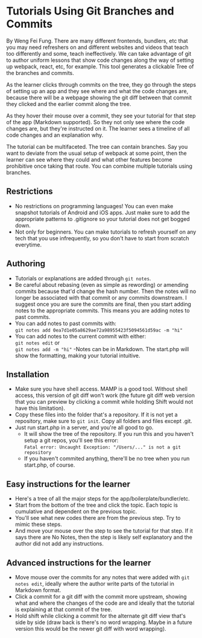 Tutorials Using Git Branches and Commits
===
By Weng Fei Fung. There are many different frontends, bundlers, etc that you may need refreshers on and different websites and videos that teach too differently and some, teach ineffectively. We can take advantage of git to author uniform lessons that show code changes along the way of setting up webpack, react, etc, for example. This tool generates a clickable Tree of the branches and commits. 

As the learner clicks through commits on the tree, they go through the steps of setting up an app and they see where and what the code changes are, because there will be a webpage showing the git diff between that commit they clicked and the earlier commit along the tree. 

As they hover their mouse over a commit, they see your tutorial for that step of the app (Markdown supported). So they not only see where the code changes are, but they're instructed on it. The learner sees a timeline of all code changes and an explanation why.

The tutorial can be multifaceted. The tree can contain branches. Say you want to deviate from the usual setup of webpack at some point, then the learner can see where they could and what other features become prohibitive once taking that route. You can combine multiple tutorials using branches.

Restrictions
--
- No restrictions on programming languages! You can even make snapshot tutorials of Android and iOS apps. Just make sure to add the appropriate patterns to .gitignore so your tutorial does not get bogged down.
- Not only for beginners. You can make tutorials to refresh yourself on any tech that you use infrequently, so you don't have to start from scratch everytime.


Authoring
---
- Tutorials or explanations are added through `git notes`.
- Be careful about rebasing (even as simple as rewording) or amending commits because that'd change the hash number. Then the notes will no longer be associated with that commit or any commits downstream. I suggest once you are sure the commits are final, then you start adding notes to the appropriate commits. This means you are adding notes to past commits.
- You can add notes to past commits with:  
`git notes add 0ea7d1e05a8629ae72a98955423f5094561d59ac -m "hi"
`
- You can add notes to the current commit with either:  
`git notes edit` or  
`git notes add -m "hi"`
-Notes can be in Markdown. The start.php will show the formatting, making your tutorial intuitive.

Installation
---
- Make sure you have shell access. MAMP is a good tool. Without shell access, this version of git diff won't work (the future git diff web version that you can preview by clicking a commit while holding Shift would not have this limitation).
- Copy these files into the folder that's a repository. If it is not yet a repository, make sure to `git init`. Copy all folders and files except .git.
- Just run start.php in a server, and you're all good to go. 
    - It will show the tree of the repository. If you run this and you haven't setup a git repos, you'll see this error:  
`Fatal error: Uncaught Exception: "/Users/..." is not a git repository`
    - If you haven't commited anything, there'll be no tree when you run start.php, of course.

Easy instructions for the learner
--
- Here's a tree of all the major steps for the app/boilerplate/bundler/etc.
- Start from the bottom of the tree and click the topic. Each topic is cumulative and dependent on the previous topic.
- You'll see what new codes there are from the previous step. Try to mimic these steps.
- And move your mouse over the step to see the tutorial for that step. If it says there are No Notes, then the step is likely self explanatory and the author did not add any instructions.


Advanced instructions for the learner
---
- Move mouse over the commits for any notes that were added with `git notes edit`, ideally where the author write parts of the tutorial in Markdown format.
- Click a commit for a git diff with the commit more upstream, showing what and where the changes of the code are and ideally that the tutorial is explaining at that commit of the tree.
- Hold shift while clicking a commit for the alternate git diff view that's side by side (draw back is there's no word wrapping. Maybe in a future version this would be the newer git diff with word wrapping).